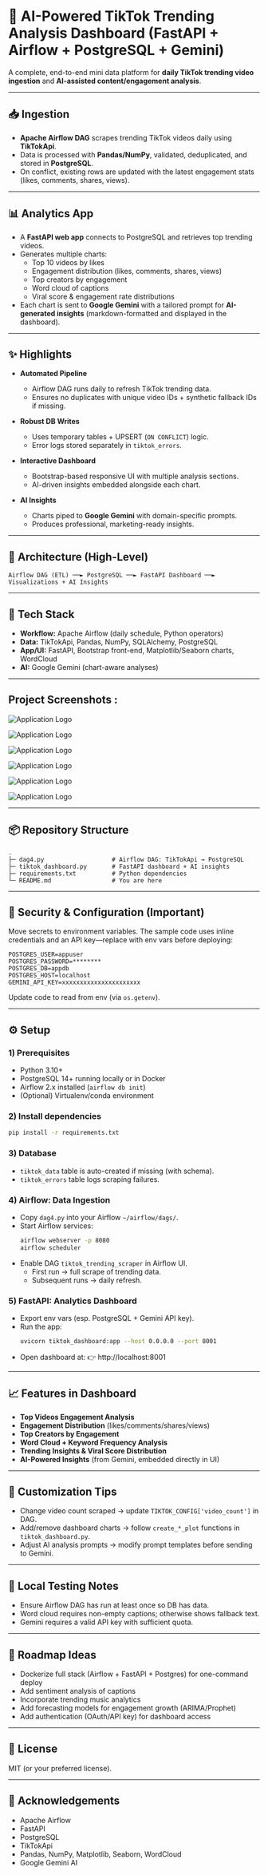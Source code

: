# 🎵 AI-Powered TikTok Trending Analysis Dashboard (FastAPI + Airflow + PostgreSQL + Gemini)  
A complete, end-to-end mini data platform for **daily TikTok trending video ingestion** and **AI-assisted content/engagement analysis**.

---

## 📥 Ingestion  
- **Apache Airflow DAG** scrapes trending TikTok videos daily using **TikTokApi**.  
- Data is processed with **Pandas/NumPy**, validated, deduplicated, and stored in **PostgreSQL**.  
- On conflict, existing rows are updated with the latest engagement stats (likes, comments, shares, views).  

---

## 📊 Analytics App  
- A **FastAPI web app** connects to PostgreSQL and retrieves top trending videos.  
- Generates multiple charts:  
  - Top 10 videos by likes  
  - Engagement distribution (likes, comments, shares, views)  
  - Top creators by engagement  
  - Word cloud of captions  
  - Viral score & engagement rate distributions  
- Each chart is sent to **Google Gemini** with a tailored prompt for **AI-generated insights** (markdown-formatted and displayed in the dashboard).  

---

## ✨ Highlights  

- **Automated Pipeline**  
  - Airflow DAG runs daily to refresh TikTok trending data.  
  - Ensures no duplicates with unique video IDs + synthetic fallback IDs if missing.  

- **Robust DB Writes**  
  - Uses temporary tables + UPSERT (`ON CONFLICT`) logic.  
  - Error logs stored separately in `tiktok_errors`.  

- **Interactive Dashboard**  
  - Bootstrap-based responsive UI with multiple analysis sections.  
  - AI-driven insights embedded alongside each chart.  

- **AI Insights**  
  - Charts piped to **Google Gemini** with domain-specific prompts.  
  - Produces professional, marketing-ready insights.  

---

## 🧱 Architecture (High-Level)  

```
Airflow DAG (ETL) ──► PostgreSQL ──► FastAPI Dashboard ──► Visualizations + AI Insights
```

---

## 🧰 Tech Stack  

- **Workflow:** Apache Airflow (daily schedule, Python operators)  
- **Data:** TikTokApi, Pandas, NumPy, SQLAlchemy, PostgreSQL  
- **App/UI:** FastAPI, Bootstrap front-end, Matplotlib/Seaborn charts, WordCloud  
- **AI:** Google Gemini (chart-aware analyses)  

---

## Project Screenshots :

![Application Logo](https://raw.githubusercontent.com/MagicDash91/ML-Engineering-Project/main/Automated_Tiktok_Trending_Analysis/static/u1.JPG)

![Application Logo](https://raw.githubusercontent.com/MagicDash91/ML-Engineering-Project/main/Automated_Tiktok_Trending_Analysis/static/u2.JPG)

![Application Logo](https://raw.githubusercontent.com/MagicDash91/ML-Engineering-Project/main/Automated_Tiktok_Trending_Analysis/static/u3.JPG)

![Application Logo](https://raw.githubusercontent.com/MagicDash91/ML-Engineering-Project/main/Automated_Tiktok_Trending_Analysis/static/u4.JPG)

![Application Logo](https://raw.githubusercontent.com/MagicDash91/ML-Engineering-Project/main/Automated_Tiktok_Trending_Analysis/static/u5.JPG)

![Application Logo](https://raw.githubusercontent.com/MagicDash91/ML-Engineering-Project/main/Automated_Tiktok_Trending_Analysis/static/u6.JPG)

---

## 📦 Repository Structure  

```
.
├─ dag4.py                   # Airflow DAG: TikTokApi → PostgreSQL
├─ tiktok_dashboard.py       # FastAPI dashboard + AI insights
├─ requirements.txt          # Python dependencies
└─ README.md                 # You are here
```

---

## 🔐 Security & Configuration (Important)  

Move secrets to environment variables. The sample code uses inline credentials and an API key—replace with env vars before deploying:  

```env
POSTGRES_USER=appuser
POSTGRES_PASSWORD=********
POSTGRES_DB=appdb
POSTGRES_HOST=localhost
GEMINI_API_KEY=xxxxxxxxxxxxxxxxxxxxxx
```

Update code to read from env (via `os.getenv`).  

---

## ⚙️ Setup  

### 1) Prerequisites  
- Python 3.10+  
- PostgreSQL 14+ running locally or in Docker  
- Airflow 2.x installed (`airflow db init`)  
- (Optional) Virtualenv/conda environment  

### 2) Install dependencies  
```bash
pip install -r requirements.txt
```

### 3) Database  
- `tiktok_data` table is auto-created if missing (with schema).  
- `tiktok_errors` table logs scraping failures.  

### 4) Airflow: Data Ingestion  
- Copy `dag4.py` into your Airflow `~/airflow/dags/`.  
- Start Airflow services:  
  ```bash
  airflow webserver -p 8080
  airflow scheduler
  ```
- Enable DAG `tiktok_trending_scraper` in Airflow UI.  
  - First run → full scrape of trending data.  
  - Subsequent runs → daily refresh.  

### 5) FastAPI: Analytics Dashboard  
- Export env vars (esp. PostgreSQL + Gemini API key).  
- Run the app:  
  ```bash
  uvicorn tiktok_dashboard:app --host 0.0.0.0 --port 8001
  ```
- Open dashboard at: 👉 http://localhost:8001  

---

## 📈 Features in Dashboard  

- **Top Videos Engagement Analysis**  
- **Engagement Distribution** (likes/comments/shares/views)  
- **Top Creators by Engagement**  
- **Word Cloud + Keyword Frequency Analysis**  
- **Trending Insights & Viral Score Distribution**  
- **AI-Powered Insights** (from Gemini, embedded directly in UI)  

---

## 🔧 Customization Tips  

- Change video count scraped → update `TIKTOK_CONFIG['video_count']` in DAG.  
- Add/remove dashboard charts → follow `create_*_plot` functions in `tiktok_dashboard.py`.  
- Adjust AI analysis prompts → modify prompt templates before sending to Gemini.  

---

## 🧪 Local Testing Notes  

- Ensure Airflow DAG has run at least once so DB has data.  
- Word cloud requires non-empty captions; otherwise shows fallback text.  
- Gemini requires a valid API key with sufficient quota.  

---

## 🚀 Roadmap Ideas  

- Dockerize full stack (Airflow + FastAPI + Postgres) for one-command deploy  
- Add sentiment analysis of captions  
- Incorporate trending music analytics  
- Add forecasting models for engagement growth (ARIMA/Prophet)  
- Add authentication (OAuth/API key) for dashboard access  

---

## 📜 License  
MIT (or your preferred license).  

---

## 🙌 Acknowledgements  
- Apache Airflow  
- FastAPI  
- PostgreSQL  
- TikTokApi  
- Pandas, NumPy, Matplotlib, Seaborn, WordCloud  
- Google Gemini AI  
